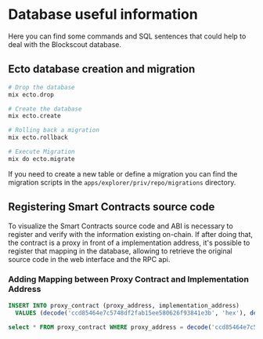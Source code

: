 # Database useful information

Here you can find some commands and SQL sentences that could help to deal with the Blockscout database. 

## Ecto database creation and migration

```bash
# Drop the database
mix ecto.drop

# Create the database
mix ecto.create

# Rolling back a migration
mix ecto.rollback

# Execute Migration
mix do ecto.migrate
```

If you need to create a new table or define a migration you can find the migration scripts in the `apps/explorer/priv/repo/migrations` directory.

## Registering Smart Contracts source code

To visualize the Smart Contracts source code and ABI is necessary to register and verify with the information existing on-chain.
If after doing that, the contract is a proxy in front of a implementation address, it's possible to register that mapping 
in the database, allowing to retrieve the original source code in the web interface and the RPC api. 

### Adding Mapping between Proxy Contract and Implementation Address

```sql
INSERT INTO proxy_contract (proxy_address, implementation_address)
  VALUES (decode('ccd85464e7c5748df2fab15ee580626f93841e3b', 'hex'), decode('d244bd4d25180e5966807b4c8b1aa551985e1a2d', 'hex'))

select * FROM proxy_contract WHERE proxy_address = decode('ccd85464e7c5748df2fab15ee580626f93841e3b', 'hex');
```
